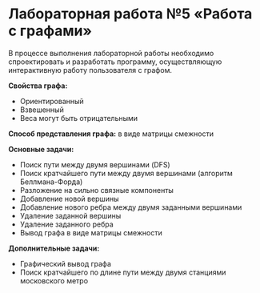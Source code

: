 # Лабораторная работа №5 «Работа с графами»

В процессе выполнения лабораторной работы необходимо спроектировать и разработать программу, осуществляющую
интерактивную работу пользователя с графом.

**Свойства графа:**

- Ориентированный
- Взвешенный
- Веса могут быть отрицательными

**Способ представления графа:** в виде матрицы смежности

**Основные задачи:**

- Поиск пути между двумя вершинами (DFS)
- Поиск кратчайшего пути между двумя вершинами (алгоритм Беллмана-Форда)
- Разложение на сильно связные компоненты
- Добавление новой вершины
- Добавление нового ребра между двумя заданными вершинами
- Удаление заданной вершины
- Удаление заданного ребра
- Вывод графа в виде матрицы смежности

**Дополнительные задачи:**

- Графический вывод графа
- Поиск кратчайшего по длине пути между двумя станциями московского метро
